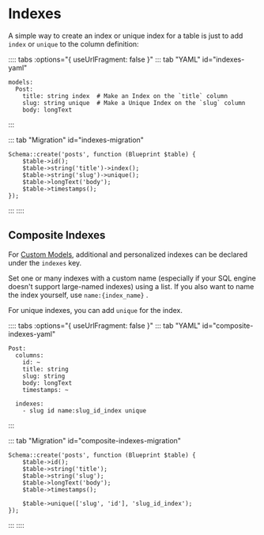 # Indexes

A simple way to create an index or unique index for a table is just to add `index` or `unique` to the column definition:

:::: tabs :options="{ useUrlFragment: false }"
::: tab "YAML" id="indexes-yaml"
```yaml{3-4}
models:
  Post:
    title: string index  # Make an Index on the `title` column
    slug: string unique  # Make a Unique Index on the `slug` column
    body: longText
```
:::

::: tab "Migration" id="indexes-migration"
```php{3-4}
Schema::create('posts', function (Blueprint $table) {
    $table->id();
    $table->string('title')->index();
    $table->string('slug')->unique();
    $table->longText('body');
    $table->timestamps();
});
```
:::
::::

## Composite Indexes

For [Custom Models](../model.md#custom-model), additional and personalized indexes can be declared under the `indexes` key. 

Set one or many indexes with a custom name (especially if your SQL engine doesn't support large-named indexes) using a list. If you also want to name the index yourself, use `name:{index_name}` .

For unique indexes, you can add `unique` for the index.

:::: tabs :options="{ useUrlFragment: false }"
::: tab "YAML" id="composite-indexes-yaml"
```yaml{9-10}
Post:
  columns:
    id: ~
    title: string
    slug: string
    body: longText
    timestamps: ~

  indexes:
    - slug id name:slug_id_index unique
```
:::

::: tab "Migration" id="composite-indexes-migration"
```php{8}
Schema::create('posts', function (Blueprint $table) {
    $table->id();
    $table->string('title');
    $table->string('slug');
    $table->longText('body');
    $table->timestamps();
    
    $table->unique(['slug', 'id'], 'slug_id_index');
});
```
:::
::::